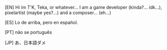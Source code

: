 [EN]
Hi im T'K, Teka, or whatever...
I am a game developer (kinda?... idk...), pixelartist (maybe yes?...) and a composer... (eh...)

[ES]
Lo de arriba, pero en español.

[PT]
não se português

[JP]
あ、日本語ダメ



<!---
TKFjbn/TKFjbn is a ✨ special ✨ repository because its `README.md` (this file) appears on your GitHub profile.
You can click the Preview link to take a look at your changes.
--->
